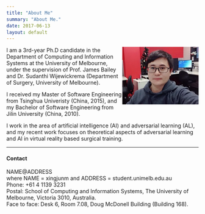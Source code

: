 ```yaml
---
title: "About Me"
summary: "About Me."
date: 2017-06-13
layout: default
---
```


<div style="text-align:center"><img style="float: right;" src="assets/images/xingjunma.jpg" alt="Drawing" style="width: 160px;"/></div>

I am a 3rd-year Ph.D candidate in the Department of Computing and Information Systems at the University of Melbourne, under the supervision of Prof. James Bailey and Dr. Sudanthi Wijewickrema (Department of Surgery, University of Melbourne).

I received my Master of Software Engineering from Tsinghua Univeristy (China, 2015), and my Bachelor of Software Engineering from Jilin University (China, 2010).

I work in the area of artificial intelligence (AI) and adversarial learning (AL), and my recent work focuses on theoretical aspects of adversarial learning and AI in virtual reality based surgical training.

---

#### Contact

NAME@ADDRESS  
   where NAME = xingjunm and ADDRESS = student.unimelb.edu.au  
Phone: +61 4 1139 3231  
Postal: School of Computing and Information Systems, The University of Melbourne, Victoria 3010, Australia.   
Face to face: Desk 6, Room 7.08, Doug McDonell Building (Building 168).  
